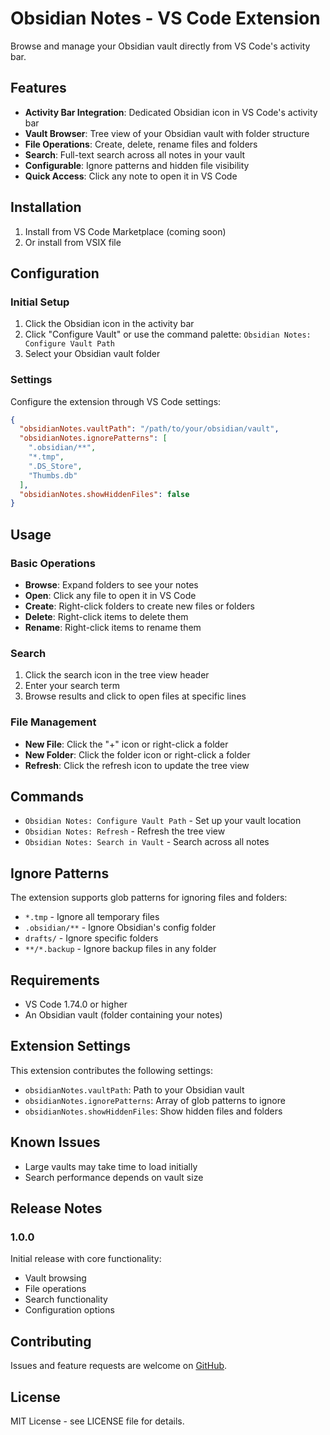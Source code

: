 # Obsidian Notes - VS Code Extension

Browse and manage your Obsidian vault directly from VS Code's activity bar.

## Features

- **Activity Bar Integration**: Dedicated Obsidian icon in VS Code's activity bar
- **Vault Browser**: Tree view of your Obsidian vault with folder structure
- **File Operations**: Create, delete, rename files and folders
- **Search**: Full-text search across all notes in your vault
- **Configurable**: Ignore patterns and hidden file visibility
- **Quick Access**: Click any note to open it in VS Code

## Installation

1. Install from VS Code Marketplace (coming soon)
2. Or install from VSIX file

## Configuration

### Initial Setup

1. Click the Obsidian icon in the activity bar
2. Click "Configure Vault" or use the command palette: `Obsidian Notes: Configure Vault Path`
3. Select your Obsidian vault folder

### Settings

Configure the extension through VS Code settings:

```json
{
  "obsidianNotes.vaultPath": "/path/to/your/obsidian/vault",
  "obsidianNotes.ignorePatterns": [
    ".obsidian/**",
    "*.tmp",
    ".DS_Store",
    "Thumbs.db"
  ],
  "obsidianNotes.showHiddenFiles": false
}
```

## Usage

### Basic Operations

- **Browse**: Expand folders to see your notes
- **Open**: Click any file to open it in VS Code
- **Create**: Right-click folders to create new files or folders
- **Delete**: Right-click items to delete them
- **Rename**: Right-click items to rename them

### Search

1. Click the search icon in the tree view header
2. Enter your search term
3. Browse results and click to open files at specific lines

### File Management

- **New File**: Click the "+" icon or right-click a folder
- **New Folder**: Click the folder icon or right-click a folder
- **Refresh**: Click the refresh icon to update the tree view

## Commands

- `Obsidian Notes: Configure Vault Path` - Set up your vault location
- `Obsidian Notes: Refresh` - Refresh the tree view
- `Obsidian Notes: Search in Vault` - Search across all notes

## Ignore Patterns

The extension supports glob patterns for ignoring files and folders:

- `*.tmp` - Ignore all temporary files
- `.obsidian/**` - Ignore Obsidian's config folder
- `drafts/` - Ignore specific folders
- `**/*.backup` - Ignore backup files in any folder

## Requirements

- VS Code 1.74.0 or higher
- An Obsidian vault (folder containing your notes)

## Extension Settings

This extension contributes the following settings:

- `obsidianNotes.vaultPath`: Path to your Obsidian vault
- `obsidianNotes.ignorePatterns`: Array of glob patterns to ignore
- `obsidianNotes.showHiddenFiles`: Show hidden files and folders

## Known Issues

- Large vaults may take time to load initially
- Search performance depends on vault size

## Release Notes

### 1.0.0

Initial release with core functionality:
- Vault browsing
- File operations
- Search functionality
- Configuration options

## Contributing

Issues and feature requests are welcome on [GitHub](https://github.com/gsportelli/vscode-obsidian-notes).

## License

MIT License - see LICENSE file for details.